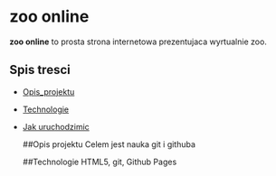 # zoo online
**zoo online** to prosta strona internetowa prezentujaca wyrtualnie zoo.

## Spis tresci
- [Opis_projektu](#opis-projektu)
- [Technologie](#technologie)
- [Jak uruchodzimic](#jak-uruchomic)

  ##Opis projektu
  Celem jest nauka git i githuba

  ##Technologie
  HTML5, git, Github Pages
